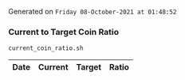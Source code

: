 Generated on `Friday 08-October-2021 at 01:48:52`

### Current to Target Coin Ratio
`current_coin_ratio.sh`

Date|Current|Target|Ratio
---|---|---|---
